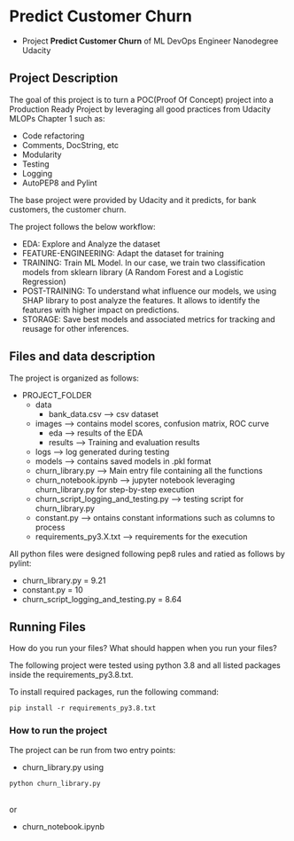 # Predict Customer Churn

- Project **Predict Customer Churn** of ML DevOps Engineer Nanodegree Udacity

## Project Description

The goal of this project is to turn a POC(Proof Of Concept) project into a Production Ready
Project by leveraging all good practices from Udacity MLOPs Chapter 1 such as:
- Code refactoring
- Comments, DocString, etc
- Modularity
- Testing
- Logging
- AutoPEP8 and Pylint

The base project were provided by Udacity and it predicts, for bank customers, the customer churn.

The project follows the below workflow:
- EDA: Explore and Analyze the dataset
- FEATURE-ENGINEERING: Adapt the dataset for training
- TRAINING: Train ML Model. In our case, we train two classification models from sklearn library (A Random Forest and a Logistic Regression)
- POST-TRAINING: To understand what influence our models, we using SHAP library to post analyze the features. It allows to identify the features with higher impact on predictions.
- STORAGE: Save best models and associated metrics for tracking and reusage for other inferences.

## Files and data description

The project is organized as follows:
- PROJECT_FOLDER
    - data
        - bank_data.csv                   --> csv dataset
    - images                              --> contains model scores, confusion matrix, ROC curve
        - eda                             --> results of the EDA
        - results                         --> Training and evaluation results
    - logs                                --> log generated during testing
    - models                              --> contains saved models in .pkl format
    - churn_library.py                    --> Main entry file containing all the functions
    - churn_notebook.ipynb                --> jupyter notebook leveraging churn_library.py for step-by-step execution
    - churn_script_logging_and_testing.py --> testing script for churn_library.py
    - constant.py                         --> ontains constant informations such as columns to process
    - requirements_py3.X.txt              --> requirements for the execution

All python files were designed following pep8 rules and ratied as follows by pylint:

- churn_library.py = 9.21
- constant.py      = 10
- churn_script_logging_and_testing.py = 8.64


## Running Files
How do you run your files? What should happen when you run your files?

The following project were tested using python  3.8 and all listed packages inside the requirements_py3.8.txt.

To install required packages, run the following command:

```
pip install -r requirements_py3.8.txt
```

### How to run the project

The project can be run from two entry points:
- churn_library.py using
```
python churn_library.py
```
<br>
or
<br>

- churn_notebook.ipynb

